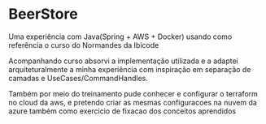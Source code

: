 # BeerStore
Uma experiência com Java(Spring + AWS + Docker) usando como referência o curso do Normandes da Ibicode

Acompanhando curso absorvi a implementação utilizada e a adaptei arquiteturalmente a minha experiência com inspiração em separação de camadas e UseCases/CommandHandles.

Também por meio do treinamento pude conhecer e configurar o terraform no cloud da aws, e pretendo criar as mesmas configuracoes na nuvem da azure também como exercicio de fixacao dos conceitos aprendidos

